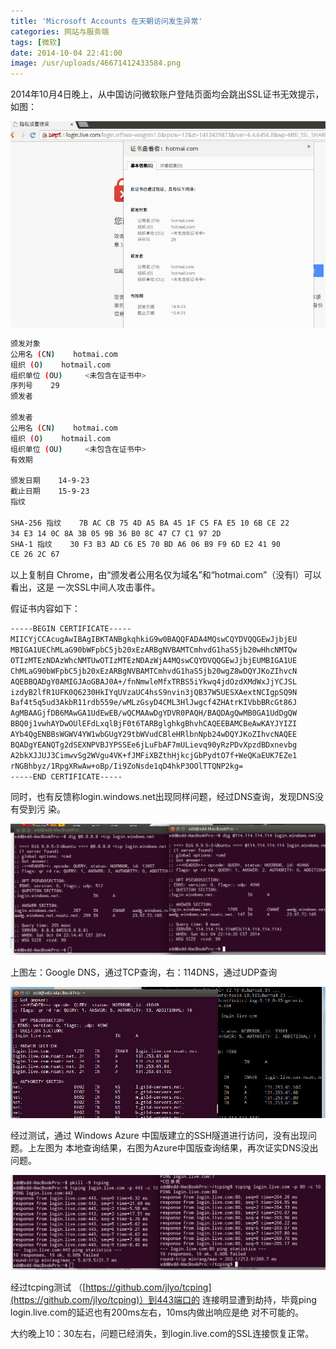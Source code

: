 ```yaml
---
title: 'Microsoft Accounts 在天朝访问发生异常'
categories: 网站与服务端
tags: [微软]
date: 2014-10-04 22:41:00
image: /usr/uploads/46671412433584.png
---
```


2014年10月4日晚上，从中国访问微软账户登陆页面均会跳出SSL证书无效提示，如图：

![/usr/uploads/46671412433584.png](../../../../usr/uploads/46671412433584.png)

```bash
颁发对象
公用名 (CN)    hotmai.com
组织 (O)    hotmail.com
组织单位 (OU)     <未包含在证书中>
序列号    29
颁发者

颁发者
公用名 (CN)    hotmai.com
组织 (O)    hotmail.com
组织单位 (OU)     <未包含在证书中>
有效期

颁发日期    14-9-23
截止日期    15-9-23
指纹

SHA-256 指纹    7B AC CB 75 4D A5 BA 45 1F C5 FA E5 10 6B CE 22
34 E3 14 0C 8A 3B 05 9B 36 B0 8C 47 C7 C1 97 2D
SHA-1 指纹    30 F3 B3 AD C6 E5 70 BD A6 06 B9 F9 6D E2 41 90
CE 26 2C 67
```

以上复制自 Chrome，由“颁发者公用名仅为域名”和“hotmai.com”（没有l）可以看出，这是
一次SSL中间人攻击事件。

假证书内容如下：

```bash
-----BEGIN CERTIFICATE-----
MIICYjCCAcugAwIBAgIBKTANBgkqhkiG9w0BAQQFADA4MQswCQYDVQQGEwJjbjEU
MBIGA1UEChMLaG90bWFpbC5jb20xEzARBgNVBAMTCmhvdG1haS5jb20wHhcNMTQw
OTIzMTEzNDAzWhcNMTUwOTIzMTEzNDAzWjA4MQswCQYDVQQGEwJjbjEUMBIGA1UE
ChMLaG90bWFpbC5jb20xEzARBgNVBAMTCmhvdG1haS5jb20wgZ8wDQYJKoZIhvcN
AQEBBQADgY0AMIGJAoGBAJ0A+/fnNmwleMfxTRBS5iYkwq4jdOzdXMdWxJjYCJSL
izdyB2lfR1UFK0Q6230HkIYqUVzaUC4hsS9nvin3jQB37W5UESXAextNCIgpSQ9N
Baf4t5q5ud3AkbR11rdb559e/wMLzGsyD4CML3HlJwgcf4ZHAtrKIVbbBRcGt86J
AgMBAAGjfDB6MAwGA1UdEwEB/wQCMAAwDgYDVR0PAQH/BAQDAgQwMB0GA1UdDgQW
BBQ0j1vwhAYDwOUlEFdLxqlBjF0t6TARBglghkgBhvhCAQEEBAMCBeAwKAYJYIZI
AYb4QgENBBsWGWV4YW1wbGUgY29tbWVudCBleHRlbnNpb24wDQYJKoZIhvcNAQEE
BQADgYEANQTg2dSEXNPVBJYPSSEe6jLuFbAF7mULievq90yRzPDvXpzdBDxnevbg
A2bkXJJUJ3CimwvSg2WVgu4VK+fJMFiXBZthHjkcjGbPydtO7f+WeQKaEUK7EZe1
rNGBhbyz/1RpgXRwAw+oBp/Ii9ZoNsde1qD4hkP3OOlTTQNP2kg=
-----END CERTIFICATE-----
```

同时，也有反馈称login.windows.net出现同样问题，经过DNS查询，发现DNS没有受到污
染。

![/usr/uploads/26971412433584.png](../../../../usr/uploads/26971412433584.png)

上图左：Google DNS，通过TCP查询，右：114DNS，通过UDP查询

![/usr/uploads/96551412433589.png](../../../../usr/uploads/96551412433589.png)

经过测试，通过 Windows Azure 中国版建立的SSH隧道进行访问，没有出现问题。上左图为
本地查询结果，右图为Azure中国版查询结果，再次证实DNS没出问题。

![/usr/uploads/59401412433590.png](../../../../usr/uploads/59401412433590.png)

经过tcping测试
（[https://github.com/jlyo/tcping](https://github.com/jlyo/tcping)）到443端口的
连接明显遭到劫持，毕竟ping login.live.com的延迟也有200ms左右，10ms内做出响应是绝
对不可能的。

大约晚上10：30左右，问题已经消失，到login.live.com的SSL连接恢复正常。
